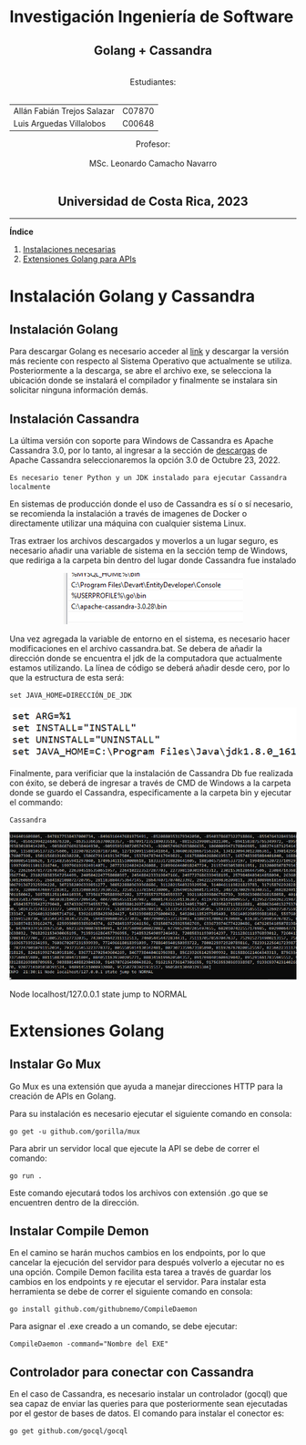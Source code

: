 <!---DIVISION-->

# Investigación Ingeniería de Software
<h2 align="center">
Golang + Cassandra
</h2>
<p align="center">   
<br> Estudiantes: <br> <br>
<table align="center">
	<tbody>
		<tr>
			<td>Allán Fabián Trejos Salazar</td>
			<td>C07870</td>
		</tr>
		<tr>
			<td>Luis Arguedas Villalobos</td>
			<td>C00648</td>
		</tr>
	</tbody>
</table>
</p>
<p align="center">   
Profesor: <br> <br>
MSc. Leonardo Camacho Navarro <br><br>
</p>

<h2 align="center"> 
Universidad de Costa Rica, 2023
</h2>

***

<!---DIVISION-->

**Índice**
1. [Instalaciones necesarias](#Instalacion)
2. [Extensiones Golang para APIs](#Extensiones)

<!---DIVISION-->

<div id='Instalacion'>

# Instalación Golang y Cassandra

## Instalación Golang

Para descargar Golang es necesario acceder al [link](https://go.dev/dl/) y descargar la versión más reciente con respecto al Sistema Operativo que actualmente se utiliza. Posteriormente a la descarga, se abre el archivo exe, se selecciona la ubicación donde se instalará el compilador y finalmente se instalara sin solicitar ninguna información demás.

## Instalación Cassandra

La última versión con soporte para Windows de Cassandra es Apache Cassandra 3.0, por lo tanto, al ingresar a la sección de [descargas](https://cassandra.apache.org/_/download.html) de Apache Cassandra seleccionaremos la opción 3.0 de Octubre 23, 2022. 

```
Es necesario tener Python y un JDK instalado para ejecutar Cassandra localmente
```

En sistemas de producción donde el uso de Cassandra es sí o sí necesario, se recomienda la instalación a través de imagenes de Docker o directamente utilizar una máquina con cualquier sistema Linux.

Tras extraer los archivos descargados y moverlos a un lugar seguro, es necesario añadir una variable de sistema en la sección temp de Windows, que rediriga a la carpeta bin dentro del lugar donde Cassandra fue instalado

<p align="center">
<img src="./resources/install1.PNG">
</p>

Una vez agregada la variable de entorno en el sistema, es necesario hacer modificaciones en el archivo cassandra.bat. Se debera de añadir la dirección donde se encuentra el jdk de la computadora que actualmente estamos utilizando. La línea de código se deberá añadir desde cero, por lo que la estructura de esta será:

```
set JAVA_HOME=DIRECCIÓN_DE_JDK
```

<p align="center">
<img src="./resources/install2.PNG">
</p>


Finalmente, para verificiar que la instalación de Cassandra Db fue realizada con éxito, se deberá de ingresar a través de CMD de Windows a la carpeta donde se guardo el Cassandra, especificamente a la carpeta bin y ejecutar el commando:

```
Cassandra
```

<p align="center">
<img src="./resources/install3.PNG"> <p>Node localhost/127.0.0.1 state jump to NORMAL</p>
</p>


</div>
<!---DIVISION-->
<div id='Extensiones'>

# Extensiones Golang

## Instalar Go Mux

Go Mux es una extensión que ayuda a manejar direcciones HTTP para la creación de APIs en Golang.

Para su instalación es necesario ejecutar el siguiente comando en consola: 

```
go get -u github.com/gorilla/mux
```

Para abrir un servidor local que ejecute la API se debe de correr el comando:

```
go run .
```

Este comando ejecutará todos los archivos con extensión .go que se encuentren dentro de la dirección.

## Instalar Compile Demon

En el camino se harán muchos cambios en los endpoints, por lo que cancelar la ejecución del servidor para después volverlo a ejecutar no es una opción. Compile Demon facilita esta tarea a través de guardar los cambios en los endpoints y re ejecutar el servidor. Para instalar esta herramienta se debe de correr el siguiente comando en consola:

```
go install github.com/githubnemo/CompileDaemon
```

Para asignar el .exe creado a un comando, se debe ejecutar:

```
CompileDaemon -command="Nombre del EXE"
```

## Controlador para conectar con Cassandra

En el caso de Cassandra, es necesario instalar un controlador (gocql) que sea capaz de enviar las queries para que posteriormente sean ejecutadas por el gestor de bases de datos. El comando para instalar el conector es:

```
go get github.com/gocql/gocql
```
</div>
